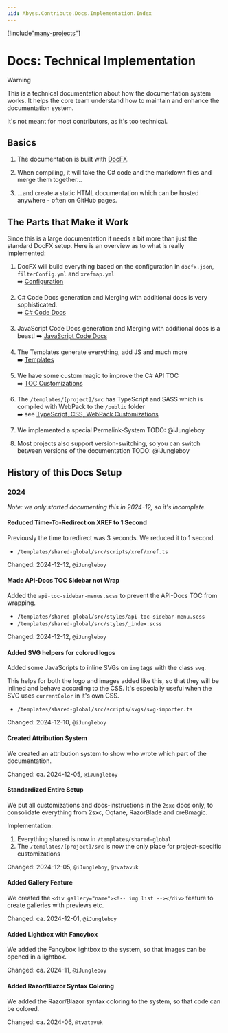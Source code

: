 ```yaml
---
uid: Abyss.Contribute.Docs.Implementation.Index
---
```


[!include["many-projects"](../_docs-for-many-projects.md)]

# Docs: Technical Implementation

> [!WARNING]
> This is a technical documentation about how the documentation system works.
> It helps the core team understand how to maintain and enhance the documentation system.
>
> It's not meant for most contributors, as it's too technical.

## Basics

1. The documentation is built with [DocFX](https://dotnet.github.io/docfx/).

1. When compiling, it will take the C# code and the markdown files and merge them together...

1. ...and create a static HTML documentation which can be hosted anywhere - often on GitHub pages.



## The Parts that Make it Work

Since this is a large documentation it needs a bit more than just the standard DocFX setup.
Here is an overview as to what is really implemented:

1. DocFX will build everything based on the configuration in `docfx.json`, `filterConfig.yml` and `xrefmap.yml`  
    ➡️ [Configuration](xref:Abyss.Contribute.Docs.Implementation.Configuration)

1. C# Code Docs generation and Merging with additional docs is very sophisticated.  
    ➡️ [C# Code Docs](xref:Abyss.Contribute.Docs.Implementation.CSharpCode)

1. JavaScript Code Docs generation and Merging with additional docs is a beast!
    ➡️ [JavaScript Code Docs](xref:Abyss.Contribute.Docs.Implementation.JsCode)

1. The Templates generate everything, add JS and much more  
    ➡️ [Templates](xref:Abyss.Contribute.Docs.Implementation.DocfxTemplates)

1. We have some custom magic to improve the C# API TOC  
    ➡️ [TOC Customizations](xref:Abyss.Contribute.Docs.Implementation.TocCustomizations)

1. The `/templates/[project]/src` has TypeScript  and SASS which is compiled with WebPack to the `/public` folder  
    ➡️ see [TypeScript, CSS, WebPack Customizations](xref:Abyss.Contribute.Docs.Implementation.TsCssWebpack)

1. We implemented a special Permalink-System TODO: @iJungleboy

1. Most projects also support version-switching, so you can switch between versions of the documentation TODO: @iJungleboy

## History of this Docs Setup

### 2024

_Note: we only started documenting this in 2024-12, so it's incomplete._

#### Reduced Time-To-Redirect on XREF to 1 Second

Previously the time to redirect was 3 seconds. We reduced it to 1 second.

* `/templates/shared-global/src/scripts/xref/xref.ts`

Changed: 2024-12-12, `@iJungleboy`

#### Made API-Docs TOC Sidebar not Wrap

Added the `api-toc-sidebar-menus.scss` to prevent the API-Docs TOC from wrapping.

* `/templates/shared-global/src/styles/api-toc-sidebar-menu.scss`
* `/templates/shared-global/src/styles/_index.scss`

Changed: 2024-12-12, `@iJungleboy`

#### Added SVG helpers for colored logos

Added some JavaScripts to inline SVGs on `img` tags with the class `svg`.

This helps for both the logo and images added like this,
so that they will be inlined and behave according to the CSS.
It's especially useful when the SVG uses `currentColor` in it's own CSS.

* `/templates/shared-global/src/scripts/svgs/svg-importer.ts`

Changed: 2024-12-10, `@iJungleboy`

#### Created Attribution System

We created an attribution system to show who wrote which part of the documentation.

Changed: ca. 2024-12-05, `@iJungleboy`

#### Standardized Entire Setup

We put all customizations and docs-instructions in the `2sxc` docs only,
to consolidate everything from 2sxc, Oqtane, RazorBlade and cre8magic.

Implementation:

1. Everything shared is now in `/templates/shared-global`
1. The `/templates/[project]/src` is now the only place for project-specific customizations

Changed: 2024-12-05, `@iJungleboy`, `@tvatavuk`


#### Added Gallery Feature

We created the `<div gallery="name"><!-- img list --></div>` feature to create galleries
with previews etc.

Changed: ca. 2024-12-01, `@iJungleboy`

#### Added Lightbox with Fancybox

We added the Fancybox lightbox to the system, so that images can be opened in a lightbox.

Changed: ca. 2024-11, `@iJungleboy`


#### Added Razor/Blazor Syntax Coloring

We added the Razor/Blazor syntax coloring to the system, so that code can be colored.

Changed: ca. 2024-06, `@tvatavuk`
